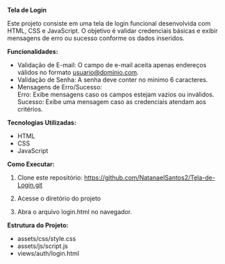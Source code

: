 **Tela de Login**  
  
Este projeto consiste em uma tela de login funcional desenvolvida com HTML, CSS e JavaScript. O objetivo é validar credenciais básicas e exibir mensagens de erro ou sucesso conforme os dados inseridos.

**Funcionalidades:**
- Validação de E-mail: O campo de e-mail aceita apenas endereços válidos no formato usuario@dominio.com.  
- Validação de Senha: A senha deve conter no mínimo 6 caracteres.  
- Mensagens de Erro/Sucesso:  
Erro: Exibe mensagens caso os campos estejam vazios ou inválidos.
Sucesso: Exibe uma mensagem caso as credenciais atendam aos critérios.

**Tecnologias Utilizadas:**  
- HTML
- CSS
- JavaScript

**Como Executar:**  
1. Clone este repositório:
https://github.com/NatanaelSantos2/Tela-de-Login.git

2. Acesse o diretório do projeto
3. Abra o arquivo login.html no navegador.

**Estrutura do Projeto:**
- assets/css/style.css
- assets/js/script.js
- views/auth/login.html
